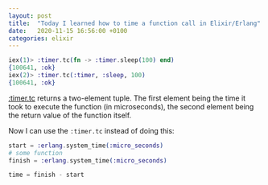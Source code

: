 ```yaml
---
layout: post
title:  "Today I learned how to time a function call in Elixir/Erlang"
date:   2020-11-15 16:56:00 +0100
categories: elixir
---
```


```elixir
iex(1)> :timer.tc(fn -> :timer.sleep(100) end)
{100641, :ok}
iex(2)> :timer.tc(:timer, :sleep, 100)
{100641, :ok}
```

[:timer.tc](https://erlang.org/doc/man/timer.html#tc-1) returns a two-element tuple. The first element being the time it took to execute the function (in microseconds), the second element being the return value of the function itself.

Now I can use the `:timer.tc` instead of doing this:
```elixir
start = :erlang.system_time(:micro_seconds)
# some function
finish = :erlang.system_time(:micro_seconds)

time = finish - start
```
